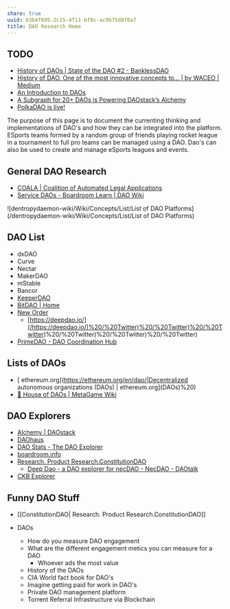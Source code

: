 ```yaml
---
share: true
uuid: 63b4f695-2c15-4f11-bf8c-ac9b75d8f6a7
title: DAO Research Home
---
```

## TODO

* [History of DAOs | State of the DAO #2 - BanklessDAO](https://banklessdao.substack.com/p/history-of-daos-state-of-the-dao)
* [History of DAO. One of the most innovative concepts to… | by WACEO | Medium](https://waceo.medium.com/history-of-dao-ac768a07ca37)
* [An Introduction to DAOs](https://www.one37pm.com/nft/finance/what-is-a-dao)
* [A Subgraph for 20+ DAOs is Powering DAOstack’s Alchemy](https://thegraph.com/blog/daostack-alchemy)
* [PolkaDAO is live!](https://polkadot.network/blog/polkadao-is-live/)

The purpose of this page is to document the currenting thinking and implementations of DAO's and how they can be integrated into the  platform. ESports teams formed by a random group of friends playing rocket league in a tournament to full pro teams can be managed using a DAO. Dao's can also be used to create and manage eSports leagues and events.


## General DAO Research

* [COALA | Coalition of Automated Legal Applications](https://coala.global/)
* [Service DAOs - Boardroom Learn | DAO Wiki](https://learn.boardroom.info/Directory/service-daos/)

![dentropydaemon-wiki/Wiki/Concepts/List/List of DAO Platforms](/dentropydaemon-wiki/Wiki/Concepts/List/List of DAO Platforms)
## DAO List

* dxDAO
* Curve
* Nectar
* MakerDAO
* mStable
* Bancor
* [KeeperDAO](https://www.keeperdao.com/)
* [BitDAO | Home](https://www.bitdao.io/)
* [New Order](https://www.neworder.network/)
  * [https://deepdao.io/](/https://deepdao.io/)%20/%20Twitter)%20/%20Twitter)%20/%20Twitter)%20/%20Twitter)%20/%20Twitter)%20/%20Twitter)
* [PrimeDAO - DAO Coordination Hub](https://www.prime.xyz/)

## Lists of DAOs

* [ ethereum.org](https://ethereum.org/en/dao/|Decentralized autonomous organizations (DAOs) | ethereum.org](DAOs)%20)
* [💫 House of DAOs | MetaGame Wiki](https://wiki.metagame.wtf/docs/great-houses/house-of-daos)

## DAO Explorers

* [Alchemy | DAOstack](https://v1.alchemy.do/)
* [DAOhaus](https://app.daohaus.club/explore)
* [DAO Stats - The DAO Explorer](https://daostats.github.io/)
* [boardroom.info](https://www.boardroom.info/)
* [ Research. Product Research.ConstitutionDAO](/ConstitutionDAO)
  * [Deep Dao - a DAO explorer for necDAO - NecDAO - DAOtalk](https://daotalk.org/t/deep-dao-a-dao-explorer-for-necdao/1209)
* [CKB Explorer](https://explorer.nervos.org/nervosdao)

## Funny DAO Stuff

* [[ConstitutionDAO| Research. Product Research.ConstitutionDAO]]

* DAOs
  * How do you measure DAO engagement
  * What are the different engagement metics you can measure for a DAO
    * Whoever ads the most value
  * History of the DAOs
  * CIA World fact book for DAO's
  * Imagine getting paid for work in DAO's
  * Private DAO management platform
  * Torrent Referral Infrastructure via Blockchain